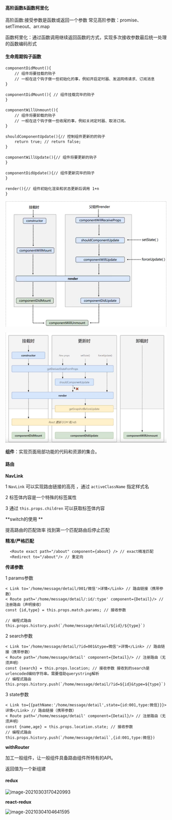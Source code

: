 #### **高阶函数&函数柯里化**

高阶函数:接受参数是函数或返回一个参数
常见高阶参数：promise、setTimeout、arr.map

函数柯里化：通过函数调用继续返回函数的方式，实现多次接收参数最后统一处理的函数编码形式



#### **生命周期钩子函数**

```react
componentDidMount(){ 
    // 组件将要挂载的钩子
    // 一般在这个钩子做一些初始化的事，例如开启定时器、发送网络请求、订阅消息
}

componentDidMount(){ // 组件挂载完毕的钩子
}

componentWillUnmount(){
    // 组件将要卸载的钩子
    // 一般在这个钩子做一些收尾的事，例如关闭定时器、取消订阅。
}

shouldComponentUpdate(){// 控制组件更新的的钩子
    return true; // return false;
}

componentWillUpdate(){// 组件将要更新的钩子
}

componentDidUpdate(){// 组件更新完毕的钩子
}

render(){// 组件初始化渲染和状态更新后调用 1+n
}
```


![React旧生命周期](.\resource\React旧生命周期.png)

![React新生命周期](.\resource\React新生命周期.png)



**组件**：实现页面局部功能的代码和资源的集合。



#### **路由**

**NavLink**

1 ``NavLink`` 可以实现路由链接的高亮 ，通过 ``activeClassName`` 指定样式名

2 标签体内容是一个特殊的标签属性

3 通过 ``this.props.children`` 可以获取标签体内容

**switch的使用 ** 

提高路由的匹配效率 找到第一个匹配路由后停止匹配

**精准/严格匹配** 

```react
  <Route exact path="/about" component={about} /> // exact精准匹配
  <Redirect to="/about"/> // 重定向
```

**传递参数**

1 params参数

```react
< Link to='/home/message/detail/001/微信'>详情</Link> // 路由链接（携带参数）
< Route path='/home/message/detail/:id/:type' component={Detail}/> // 注册路由（声明接收）
const {id,type} = this.props.match.params; // 接收参数

// 编程式路由
this.props.history.push(`/home/message/detail/${id}/${type}`)
```

2 search参数

```react
< Link to='/home/message/detail/?id=001&type=微信'>详情</Link> // 路由链接（携带参数）
< Route path='/home/message/detail' component={Detail}/> // 注册路由（无须声明）
const {search} = this.props.location; // 接收参数 接收到的search是urlencoded编码字符串。需要借助querystring解析
// 编程式路由
this.props.history.push(`/home/message/detail/?id=${id}&type=${type}`)
```

3 state参数

```react
< Link to={{pathName:'/home/message/detail',state={id:001,type:微信}}}>详情</Link> // 路由链接（携带参数）
< Route path='/home/message/detail' component={Detail}/> // 注册路由（无须声明）
const {name,age} = this.props.location.state; // 接收参数
// 编程式路由
this.props.history.push(`/home/message/detail`,{id:001,type:微信})
```

 **withRouter** 

加工一般组件，让一般组件具备路由组件所特有的API。

返回值为一个新组建



#### redux

![image-20210303170420993](D:.\resource\redux原理图.png)



**react-redux**

![image-20210304104641595](D:.\resource\react-redux模型图.png)

 

